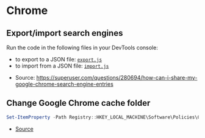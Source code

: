 # Chrome

## Export/import search engines

Run the code in the following files in your DevTools console:

- to export to a JSON file: [`export.js`](export.js)
- to import from a JSON file: [`import.js`](import.js)

* Source: https://superuser.com/questions/280694/how-can-i-share-my-google-chrome-search-engine-entries

## Change Google Chrome cache folder

```powershell
Set-ItemProperty -Path Registry::HKEY_LOCAL_MACHINE\Software\Policies\Google\Chrome -Name 'DiskCacheDir' -Value 'C:\Temp\Chrome'
```

- [Source](http://www.chromium.org/administrators/policy-list-3#DiskCacheDir)

